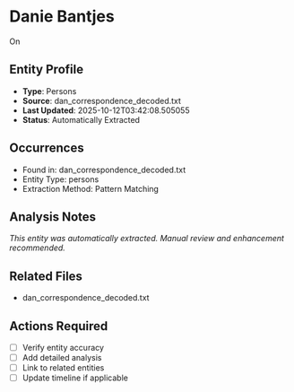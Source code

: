 # Danie Bantjes


On

## Entity Profile
- **Type**: Persons
- **Source**: dan_correspondence_decoded.txt
- **Last Updated**: 2025-10-12T03:42:08.505055
- **Status**: Automatically Extracted

## Occurrences
- Found in: dan_correspondence_decoded.txt
- Entity Type: persons
- Extraction Method: Pattern Matching

## Analysis Notes
*This entity was automatically extracted. Manual review and enhancement recommended.*

## Related Files
- dan_correspondence_decoded.txt

## Actions Required
- [ ] Verify entity accuracy
- [ ] Add detailed analysis
- [ ] Link to related entities
- [ ] Update timeline if applicable

